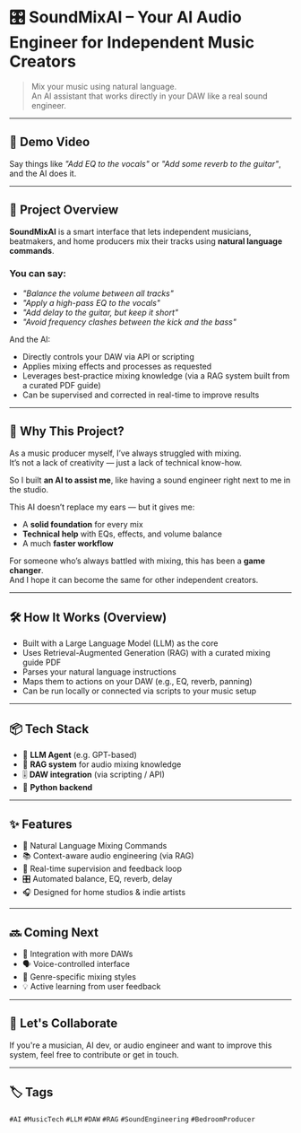 # 🎛️ SoundMixAI – Your AI Audio Engineer for Independent Music Creators

> Mix your music using natural language.  
> An AI assistant that works directly in your DAW like a real sound engineer.

---

## 🎥 Demo Video

Say things like *"Add EQ to the vocals"* or *"Add some reverb to the guitar"*, and the AI does it.

---

## 🚀 Project Overview

**SoundMixAI** is a smart interface that lets independent musicians, beatmakers, and home producers mix their tracks using **natural language commands**.

### You can say:
- *"Balance the volume between all tracks"*
- *"Apply a high-pass EQ to the vocals"*
- *"Add delay to the guitar, but keep it short"*
- *"Avoid frequency clashes between the kick and the bass"*

And the AI:
- Directly controls your DAW via API or scripting
- Applies mixing effects and processes as requested
- Leverages best-practice mixing knowledge (via a RAG system built from a curated PDF guide)
- Can be supervised and corrected in real-time to improve results

---

## 🧠 Why This Project?

As a music producer myself, I’ve always struggled with mixing.  
It’s not a lack of creativity — just a lack of technical know-how.

So I built **an AI to assist me**, like having a sound engineer right next to me in the studio.

This AI doesn’t replace my ears — but it gives me:
- A **solid foundation** for every mix
- **Technical help** with EQs, effects, and volume balance
- A much **faster workflow**

For someone who’s always battled with mixing, this has been a **game changer**.  
And I hope it can become the same for other independent creators.

---

## 🛠️ How It Works (Overview)

- Built with a Large Language Model (LLM) as the core
- Uses Retrieval-Augmented Generation (RAG) with a curated mixing guide PDF
- Parses your natural language instructions
- Maps them to actions on your DAW (e.g., EQ, reverb, panning)
- Can be run locally or connected via scripts to your music setup

---

## 📦 Tech Stack

- 🧠 **LLM Agent** (e.g. GPT-based)
- 📄 **RAG system** for audio mixing knowledge
- 🎚️ **DAW integration** (via scripting / API)
- 🧱 **Python backend**

---

## ✨ Features

- 🎤 Natural Language Mixing Commands
- 📚 Context-aware audio engineering (via RAG)
- 🧠 Real-time supervision and feedback loop
- 🎛️ Automated balance, EQ, reverb, delay
- 🎧 Designed for home studios & indie artists

---

## 🔜 Coming Next

- 🔄 Integration with more DAWs
- 🗣️ Voice-controlled interface
- 🎵 Genre-specific mixing styles
- 💡 Active learning from user feedback

---

## 🙌 Let's Collaborate

If you're a musician, AI dev, or audio engineer and want to improve this system, feel free to contribute or get in touch.

---


## 🏷️ Tags

`#AI` `#MusicTech` `#LLM` `#DAW` `#RAG` `#SoundEngineering` `#BedroomProducer`
